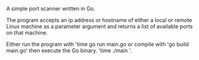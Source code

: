 A simple port scanner written in Go.

The program accepts an ip address or hostname of either a local or remote Linux machine as a parameter argument and returns a list of available ports on that machine.

Either run the program with 'time go run main.go <arg> or compile with 'go build main.go' then execute the Go binary.  'time ./main <arg>'.
